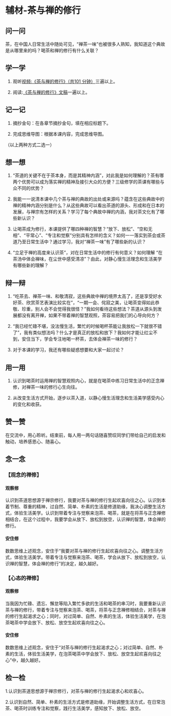 # 辅材-茶与禅的修行

## 问一问

茶，在中国人日常生活中随处可见，“禅茶一味”也被很多人熟知，我知道这个典故是从哪里来的吗？喝茶和禅的修行有什么关联？

## 学一学

1. 观听[视频:《茶与禅的修行》（共101 分钟）](https://www.youtube.com/watch?v=UA08Nis6mSo)三遍以上。

2. 阅读:[《茶与禅的修行》文稿](.)一遍以上。

## 记一记

1. 摘抄金句：在各章节摘抄金句，填在相应标题下。

2. 完成思维导图：根据本课内容，完成思维导图。

（以上两种方式二选一）

## 想一想

1. “茶道的关键不在于茶本身，而是其精神内涵”，对此我是如何理解的？茶有哪两个优势可以成为落实禅的精神及接引大众的方便？三级修学的茶课有哪些与众不同的优势？

2. 我能一一说清本课中几个茶与禅的典故的出处或来源吗？蕴含在这些典故中的禅的精神内涵分别是什么？从这些典故可以看出茶道的源头、形成和在日本的发展，与禅宗有怎样的关系？学习了每个典故中禅的内涵，我对茶文化有了哪些新认识？

3. 让喝茶成为修行，本课提供了哪四种禅的智慧？“放下、放松”、“空和无相”、“平常心”、“专注和觉察”分别具有怎样的含义？如何一一落实到茶会或茶道乃至日常生活中？通过学习，我对“禅茶一味”有了哪些新的认识？

4. “立足于禅的高度来认识茶”，对在日常生活中的修行有何意义？如何理解 “在茶汤中体会禅味，在尘世中感受清凉”？由此，对静心慢生活理念和生活美学有哪些新的理解？

## 辩一辩

1. “吃茶去、禅茶一味、和敬清寂，这些典故中禅的境界太高了，还是享受好水好茶、欣赏茶艺表演比较实在”，“一期一会、侘寂之美，让喝茶变得如此恭敬、珍重，别人会不会觉得我很怪？”我如何看待这些想法？茶道从源头到发展都没有离开禅，如果不带着禅的智慧观照，茶容易把我们的心导向何方？

2. “我已经忙碌不堪，没法慢生活，繁忙的时候喝杯茶能让我放松一下就很不错了”，我有类似想法吗？什么才是真正的放松和放下？我如何才能让红尘不到，安住当下，学会专注地喝一杯茶，去体会禅茶一味的修行？

3. 对于本课的学习，我还有哪些疑惑想要和大家一起讨论？

## 用一用

1. 认识到喝茶时运用禅的智慧观照内心，就是在喝茶中练习日常生活中的正念禅修，对禅茶一味的修行心生向往。

2. 从改变生活方式开始，逐步以茶入道，以静心慢生活理念和生活美学感受内心的变化和收获。

## 赞一赞

在交流中，用心聆听。结束前，每人用一两句话随喜赞叹同学们带给自己的启发和触动，培养感恩心、随喜心。

## 念一念

### 【观念的禅修】

#### 观察修

认识到茶道思想源于禅宗修行，我要对茶与禅的修行生起欢喜向往之心。认识到本着节制、尊重的精神，过自然、简单、朴素的生活是修道助缘，我决心调整生活方式，体验生活美学。认识到带着专注与觉察来泡茶、喝茶，就是在将茶与正念禅修相结合，在这个过程中，我要学会从放下、放松到放空，认识禅的智慧，体会禅的修行。

#### 安住修

数数思维上述观念，安住于“我要对茶与禅的修行生起欢喜向往之心。调整生活方式，体验生活美学。带着专注与觉察来泡茶、喝茶，学会从放下、放松到放空，认识禅的智慧，体会禅的修行”的决定，越久越好。

### 【心态的禅修】

#### 观察修

当我因为忙碌、遗忘、懈怠等陷入繁忙多欲的生活和喝茶的串习时，我要重新认识茶与禅的修行，带着专注与觉察来泡茶、喝茶，将茶与正念禅修相结合，对茶与禅的修行生起渴求之心；同时，对过简单、自然、朴素的生活，体验生活美学，在泡茶喝茶中学会放下、放松、放空生起欢喜向往之心。

#### 安住修

数数思维上述观念，安住于“对茶与禅的修行生起渴求之心；对过简单、自然、朴素的生活，体验生活美学，在泡茶喝茶中学会放下、放松、放空生起欢喜向往之心”中，越久越好。

## 检一检

1.认识到茶道思想源于禅宗修行，对茶与禅的修行生起渴求心和欢喜心。

2.认识到自然、简单、朴素的生活方式是修道助缘，开始调整生活方式，在日常泡茶、喝茶时训练专注和觉察，践行生活美学，感知放下、放松、放空。